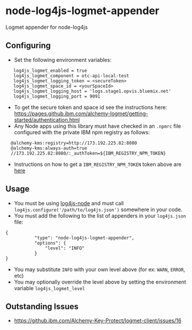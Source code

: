 # node-log4js-logmet-appender
Logmet appender for node-log4js

## Configuring
 * Set the following environment variables:

 ```
    log4js_logmet_enabled = true
    log4js_logmet_component = otc-api-local-test
    log4js_logmet_logging_token = <secureToken>
    log4js_logmet_space_id = <yourSpaceId>
    log4js_logmet_logging_host = 'logs.stage1.opvis.bluemix.net'
    log4js_logmet_logging_port = 9091
```

 * To get the secure token and space id see the instructions here: https://pages.github.ibm.com/alchemy-logmet/getting-started/authentication.html
 * Any Node apps using this library must have checked in an `.npmrc` file configured
 with the private IBM npm registry as follows:

 ```
   @alchemy-kms:registry=http://173.192.225.82:8080
   @alchemy-kms:always-auth=true
   //173.192.225.82:8080/:_authToken=${IBM_REGISTRY_NPM_TOKEN}
 ```
 
  * Instructions on how to get a `IBM_REGISTRY_NPM_TOKEN` token above are [here](https://github.ibm.com/fed/npm#setting-up-for-private-npm-modules)

## Usage
 * You must be using [log4js-node](https://github.com/nomiddlename/log4js-node) and must call `log4js.configure('/path/to/log4js.json')`
somewhere in your code.
 * You must add the following to the list of appenders in your `log4js.json` file:

 ```
 {
            "type": "node-log4js-logmet-appender",
            "options": {
                "level": "INFO"
            }
}
 ```
 
  * You may substitute `INFO` with your own level above (for ex: `WARN`, `ERROR`, etc)
  * You may optionally override the level above by setting the environment variable `log4js_logmet_level`

## Outstanding Issues
 * https://github.ibm.com/Alchemy-Key-Protect/logmet-client/issues/16
